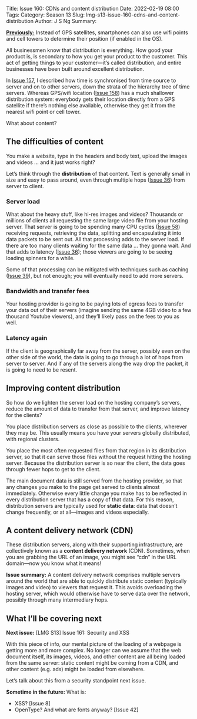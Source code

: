 Title: Issue 160: CDNs and content distribution
Date: 2022-02-19 08:00
Tags: 
Category: Season 13
Slug: lmg-s13-issue-160-cdns-and-content-distribution
Author: J S Ng
Summary: 

[**Previously:**](https://buttondown.email/laymansguide/archive/) Instead of GPS satellites, smartphones can also use wifi points and cell towers to determine their position (if enabled in the OS).

All businessmen know that distribution is everything. How good your product is, is secondary to how you get your product to the customer. This act of getting things to your customer—it’s called distribution, and entire businesses have been built around excellent distribution.

In [Issue 157]({filename}/season13/issue157/issue157.md), I described how time is synchronised from time source to server and on to other servers, down the strata of the hierarchy tree of time servers. Whereas GPS/wifi location ([Issue 158]({filename}/season13/issue158/issue158.md)) has a much shallower distribution system: everybody gets their location directly from a GPS satellite if there’s nothing else available, otherwise they get it from the nearest wifi point or cell tower.

What about content?

## The difficulties of content

You make a website, type in the headers and body text, upload the images and videos … and it just works right?

Let’s think through the **distribution** of that content. Text is generally small in size and easy to pass around, even through multiple hops ([Issue 36]({filename}/season3/issue036/issue036.md)) from server to client.

### Server load

What about the heavy stuff, like hi-res images and videos? Thousands or millions of clients all requesting the same large video file from your hosting server. That server is going to be spending many CPU cycles ([Issue 58]({filename}/season5/issue058/issue058.md)) receiving requests, retrieving the data, splitting and encapsulating it into data packets to be sent out. All that processing adds to the server load. If there are too many clients waiting for the same data ... they gonna wait. And that adds to latency ([Issue 36]({filename}/season3/issue036/issue036.md)); those viewers are going to be seeing loading spinners for a while.

Some of that processing can be mitigated with techniques such as caching ([Issue 39]({filename}/season3/issue039/issue039.md)), but not enough; you will eventually need to add more servers.

### Bandwidth and transfer fees

Your hosting provider is going to be paying lots of egress fees to transfer your data out of their servers (imagine sending the same 4GB video to a few thousand Youtube viewers), and they’ll likely pass on the fees to you as well.

### Latency again

If the client is geographically far away from the server, possibly even on the other side of the world, the data is going to go through a lot of hops from server to server. And if any of the servers along the way drop the packet, it is going to need to be resent.

## Improving content distribution

So how do we lighten the server load on the hosting company’s servers, reduce the amount of data to transfer from that server, and improve latency for the clients?

You place distribution servers as close as possible to the clients, wherever they may be. This usually means you have your servers globally distributed, with regional clusters.

You place the most often requested files from that region in its distribution server, so that it can serve those files without the request hitting the hosting server. Because the distribution server is so near the client, the data goes through fewer hops to get to the client.

The main document data is still served from the hosting provider, so that any changes you make to the page get served to clients almost immediately. Otherwise every little change you make has to be reflected in every distribution server that has a copy of that data. For this reason, distribution servers are typically used for **static data**: data that doesn’t change frequently, or at all—images and videos especially.

## A content delivery network (CDN)

These distribution servers, along with their supporting infrastructure, are collectively known as a **content delivery network** (CDN). Sometimes, when you are grabbing the URL of an image, you might see “cdn” in the URL domain—now you know what it means!

**Issue summary:** A content delivery network comprises multiple servers around the world that are able to quickly distribute static content (typically images and video) to viewers that request it. This avoids overloading the hosting server, which would otherwise have to serve data over the network, possibly through many intermediary hops.

## What I’ll be covering next

**Next issue:** [LMG S13] Issue 161: Security and XSS

With this piece of info, our mental picture of the loading of a webpage is getting more and more complex. No longer can we assume that the web document itself, its images, videos, and other content are all being loaded from the same server: static content might be coming from a CDN, and other content (e.g. ads) might be loaded from elsewhere.

Let’s talk about this from a security standpoint next issue.

**Sometime in the future:** What is:

- XSS? [Issue 8]
- OpenType? And what are fonts anyway? [Issue 42]
